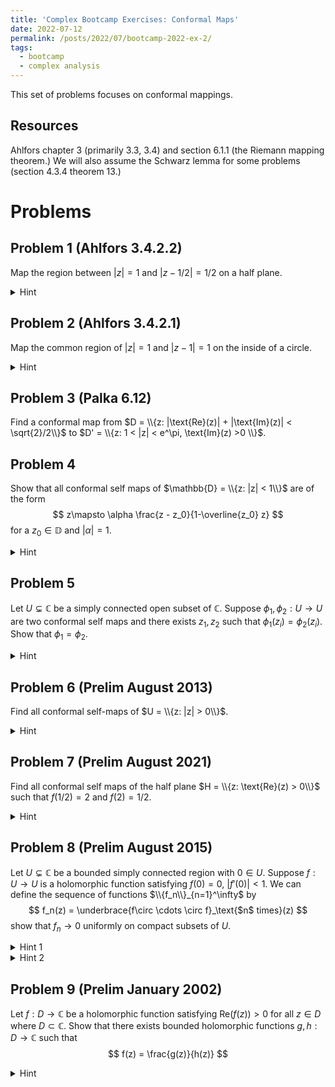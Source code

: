 ```yaml
---
title: 'Complex Bootcamp Exercises: Conformal Maps'
date: 2022-07-12
permalink: /posts/2022/07/bootcamp-2022-ex-2/
tags:
  - bootcamp
  - complex analysis
---
```


This set of problems focuses on conformal mappings. 

Resources
------
Ahlfors chapter 3 (primarily 3.3, 3.4) and section 6.1.1 (the Riemann mapping theorem.) We will also assume the Schwarz lemma for some problems (section 4.3.4 theorem 13.)

Problems
======

Problem 1 (Ahlfors 3.4.2.2)
------
Map the region between $|z| = 1$ and $|z-1/2| = 1/2$ on a half plane. 
<details>
	<summary>Hint</summary>
	Invert at a common point to map both circles to half planes. 
</details>

Problem 2 (Ahlfors 3.4.2.1)
------
Map the common region of $|z| = 1$ and $|z-1| = 1$ on the inside of a circle. 
<details>
	<summary>Hint</summary>
	Invert at a common point to map both circles to half planes. 
</details>

Problem 3 (Palka 6.12)
------
Find a conformal map from $D = \\{z: |\text{Re}(z)| + |\text{Im}(z)| < \sqrt{2}/2\\}$ to $D' = \\{z: 1 < |z| < e^\pi, \text{Im}(z) >0 \\}$.


Problem 4
------
Show that all conformal self maps of $\mathbb{D} = \\{z: |z| < 1\\}$ are of the form $$ z\mapsto \alpha \frac{z - z_0}{1-\overline{z_0} z} $$ for a $z_0 \in \mathbb{D}$ and $|\alpha| = 1$. 
<details>
	<summary>Hint</summary>
	If $T$ is our self map and $T(a) = 0$ make another map $S$ of the form above with $z_0 = a$. Then $T\circ S^{-1}$ is a self map which fixes zero. 
</details>

Problem 5
------
Let $U\subsetneq \mathbb{C}$ be a simply connected open subset of $\mathbb{C}$. 
Suppose $\phi_1,\phi_2:U\to U$ are two conformal self maps and there exists $z_1,z_2$ such that $\phi_1(z_i) = \phi_2(z_i)$. 
Show that $\phi_1 = \phi_2$. 
<details>
	<summary>Hint</summary>
	First attempt this problem on the unit disk then extend this result to other regions via the Riemann mapping theorem. 
</details>

Problem 6 (Prelim August 2013)
------
Find all conformal self-maps of $U = \\{z: |z| > 0\\}$. 
<details>
	<summary>Hint</summary>
	Transform this into a problem of self maps on the punctured disk. Since any such map is bounded the singularity at the isolated point is removable.
	Extend the function on this singularity and show it results in a self map of the disk. 
</details>

Problem 7 (Prelim August 2021)
------
Find all conformal self maps of the half plane $H = \\{z: \text{Re}(z) > 0\\}$ such that $f(1/2) = 2$ and $f(2) = 1/2$. 
<details>
	<summary>Hint</summary>
	If you cannot think of a satisfactory self map try the transformation from $H$ to the disk $\mathbb{D}$. 
</details>

Problem 8 (Prelim August 2015)
------
Let $U\subsetneq \mathbb{C}$ be a bounded simply connected region with $0\in U$. Suppose $f:U\to U$ is a holomorphic function satisfying $f(0) = 0$, $|f'(0)| < 1$. 
We can define the sequence of functions $\\{f_n\\}_{n=1}^\infty$ by $$ f_n(z) = \underbrace{f\circ \cdots \circ f}_\text{$n$ times}(z) $$
show that $f_n \to 0$ uniformly on compact subsets of $U$. 
<details>
	<summary>Hint 1</summary>
	Apply the Riemann mapping theorem so that we can take $U = \mathbb{D}$, the open unit disk centered at 0.
</details><details>
	<summary>Hint 2</summary>
	Since we can take $U$ to be the disk we can apply the Schwarz lemma, giving us that $|f(z)| < |z|$ for all $z \in \mathbb{D}\setminus \{0\}$. Use this to construct a strong contraction over compact subsets of $U$. 

</details>




Problem 9 (Prelim January 2002)
------
Let $f:D\to \mathbb{C}$ be a holomorphic function satisfying $\text{Re}(f(z)) > 0$ for all $z\in D$ where $D\subset \mathbb{C}$. Show that there exists bounded holomorphic functions $g,h:D\to \mathbb{C}$ such that $$ f(z) = \frac{g(z)}{h(z)} $$
<details>
	<summary>Hint</summary>
	Consider the transformation between a half plane and the disk. 
</details>


